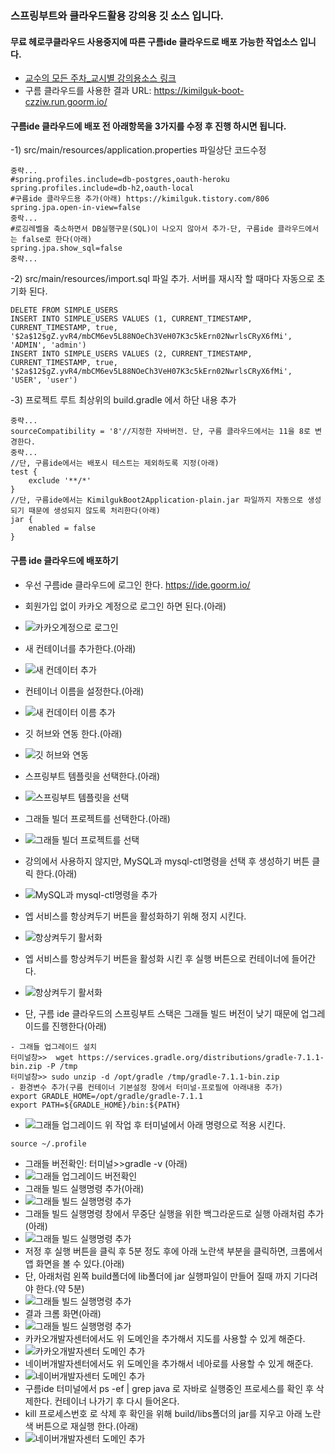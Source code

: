 ### 스프링부트와 클라우드활용 강의용 깃 소스 입니다.
#### 무료 헤로쿠클라우드 사용중지에 따른 구름ide 클라우드로 배포 가능한 작업소스 입니다.
- [교수의 모든 주차_교시별 강의용소스 링크](https://github.com/kimilguk/kimilguk-boot2/branches/all)
- 구름 클라우드를 사용한 결과 URL: https://kimilguk-boot-czziw.run.goorm.io/
#### 구름ide 클라우드에 배포 전 아래항목을 3가지를 수정 후 진행 하시면 됩니다.
-1) src/main/resources/application.properties 파일상단 코드수정

```
중략...
#spring.profiles.include=db-postgres,oauth-heroku
spring.profiles.include=db-h2,oauth-local
#구름ide 클라우드용 추가(아래) https://kimilguk.tistory.com/806
spring.jpa.open-in-view=false
중락...
#로깅레벨을 축소하면서 DB실행구문(SQL)이 나오지 않아서 추가-단, 구름ide 클라우드에서는 false로 한다(아래)
spring.jpa.show_sql=false
중략...
```

-2) src/main/resources/import.sql 파일 추가. 서버를 재시작 할 때마다 자동으로 초기화 된다.

```
DELETE FROM SIMPLE_USERS
INSERT INTO SIMPLE_USERS VALUES (1, CURRENT_TIMESTAMP, CURRENT_TIMESTAMP, true, '$2a$12$gZ.yvR4/mbCM6ev5L88NOeCh3VeH07K3c5kErn02NwrlsCRyX6fMi', 'ADMIN', 'admin')
INSERT INTO SIMPLE_USERS VALUES (2, CURRENT_TIMESTAMP, CURRENT_TIMESTAMP, true, '$2a$12$gZ.yvR4/mbCM6ev5L88NOeCh3VeH07K3c5kErn02NwrlsCRyX6fMi', 'USER', 'user')
```

-3) 프로젝트 루트 최상위의 build.gradle 에서 하단 내용 추가

```
중략...
sourceCompatibility = '8'//지정한 자바버전. 단, 구름 클라우드에서는 11을 8로 변경한다.
중략...
//단, 구름ide에서는 배포시 테스트는 제외하도록 지정(아래)
test {
    exclude '**/*'
}
//단, 구름ide에서는 KimilgukBoot2Application-plain.jar 파일까지 자동으로 생성되기 때문에 생성되지 않도록 처리한다(아래)
jar {
	enabled = false
}
```

#### 구름 ide 클라우드에 배포하기
- 우선 구름ide 클라우드에 로그인 한다. https://ide.goorm.io/ 
- 회원가입 없이 카카오 계정으로 로그인 하면 된다.(아래)
- ![카카오계정으로 로그인](./README/goorm1.jpg)
- 새 컨테이너를 추가한다.(아래)
- ![새 컨데이터 추가](./README/goorm3.jpg)
- 컨테이너 이름을 설정한다.(아래)
- ![새 컨데이터 이름 추가](./README/goorm4.jpg)
- 깃 허브와 연동 한다.(아래)
- ![깃 허브와 연동](./README/goorm4.png)
- 스프링부트 템플릿을 선택한다.(아래)
- ![스프링부트 템플릿을 선택](./README/goorm5.jpg)
- 그래들 빌더 프로젝트를 선택한다.(아래)
- ![그래들 빌더 프로젝트를 선택](./README/goorm6.jpg)
- 강의에서 사용하지 않지만, MySQL과 mysql-ctl명령을 선택 후 생성하기 버튼 클릭 한다.(아래)
- ![MySQL과 mysql-ctl명령을 추가](./README/goorm7.jpg)
- 엡 서비스를 항상켜두기 버튼을 활성화하기 위해 정지 시킨다.
- ![항상켜두기 활서화](./README/goorm8.jpg)
- 엡 서비스를 항상켜두기 버튼을 활성화 시킨 후 실행 버튼으로 컨테이너에 들어간다.
- ![항상켜두기 활서화](./README/goorm9.jpg)

- 단, 구름 ide 클라우드의 스프링부트 스택은 그래들 빌드 버전이 낮기 때문에 업그레이드를 진행한다(아래)

```
- 그래들 업그레이드 설치
터미널창>>  wget https://services.gradle.org/distributions/gradle-7.1.1-bin.zip -P /tmp
터미널창>> sudo unzip -d /opt/gradle /tmp/gradle-7.1.1-bin.zip
- 환경변수 추가(구름 컨테이너 기본설정 창에서 터미널-프로필에 아래내용 추가)
export GRADLE_HOME=/opt/gradle/gradle-7.1.1
export PATH=${GRADLE_HOME}/bin:${PATH}
```
- ![그래들 업그레이드](./README/goorm10.jpg)
위 작업 후 터미널에서 아래 명령으로 적용 시킨다.

```
source ~/.profile
```
- 그래들 버전확인: 터미널>>gradle -v (아래)
- ![그래들 업그레이드 버전확인](./README/goorm11.jpg)
- 그래들 빌드 실행명령 추가(아래)
- ![그래들 빌드 실행명령 추가](./README/goorm12.jpg)
- 그래들 빌드 실행명령 창에서 무중단 실행을 위한 백그라운드로 실행 아래처럼 추가(아래)
- ![그래들 빌드 실행명령 추가](./README/goorm13.jpg)
- 저정 후 실행 버튼을 클릭 후 5분 정도 후에 아래 노란색 부분을 클릭하면, 크롬에서 앱 화면을 볼 수 있다.(아래)
- 단, 아래처럼 왼쪽 build폴더에 lib폴더에 jar 실행파일이 만들어 질때 까지 기다려야 한다.(약 5분)
- ![그래들 빌드 실행명령 추가](./README/goorm14.jpg)
- 결과 크롬 화면(아래)
- ![그래들 빌드 실행명령 추가](./README/goorm15.jpg)
- 카카오개발자센터에서도 위 도메인을 추가해서 지도를 사용할 수 있게 해준다.
- ![카카오개발자센터 도메인 추가](./README/goorm16.jpg)
- 네이버개발자센터에서도 위 도메인을 추가해서 네아로를 사용할 수 있게 해준다.
- ![네이버개발자센터 도메인 추가](./README/goorm17.jpg)
- 구름ide 터미널에서 ps -ef | grep java 로 자바로 실행중인 프로세스를 확인 후 삭제한다. 컨테이너 나가기 후 다시 들어온다.
- kill 프로세스번호 로 삭제 후 확인을 위해 build/libs폴더의 jar를 지우고 아래 노란색 버튼으로 재실행 한다.(아래)
- ![네이버개발자센터 도메인 추가](./README/goorm18.jpg)